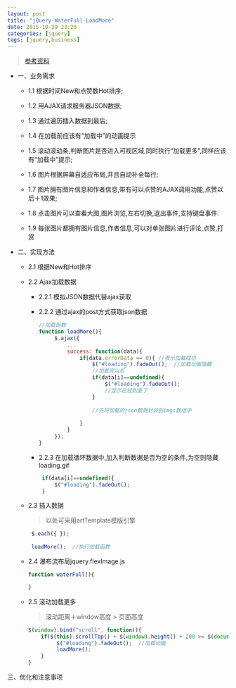 ```yaml
---
layout: post
title: "jQuery-WaterFull-LoadMore"
date: 2015-10-29 23:20
categories: [jquery]
tags: [jquery,business]
---
```


> [参考资料](http://www.aliog.com/17133.html)

+ 一、业务需求
    - 1.1 根据时间New和点赞数Hot排序;
    - 1.2 用AJAX请求服务器JSON数据;
    - 1.3 通过遍历插入数据到最后;
    - 1.4 在加载前应该有“加载中”的动画提示
    - 1.5 滚动滚动条,判断图片是否进入可视区域,同时执行“加载更多”,同样应该有“加载中”提示;
    - 1.6 图片根据屏幕自适应布局,并且自动补全每行;
    - 1.7 图片拥有图片信息和作者信息,带有可以点赞的AJAX调用功能,点赞以后＋1效果;
    
    - 1.8 点击图片可以查看大图,图片浏览,左右切换,退出事件,支持键盘事件.
    - 1.9 每张图片都拥有图片信息,作者信息,可以对单张图片进行评论,点赞,打赏

+ 二、实现方法
    
    - 2.1 根据New和Hot排序
        
    - 2.2 Ajax加载数据
        - 2.2.1 模拟JSON数据代替ajax获取
        - 2.2.2 通过ajax的post方式获取json数据
        
           ```js
           //加载函数
           function loadMore(){
                $.ajax({
                    ...
                    success: function(data){
                        if(data.errorData == 0){ //表示加载成功
                            $("#loading").fadeOut();  //加载动画隐藏
                            //加载完以后
                            if(data[i]==undefined){
                                $("#loading").fadeOut();
                                //显示已经到底了
                            }
                            
                            //先将加载的json数据封装到imgs数组中
                            
                        }
                    }
                });
           }
           ```

        - 2.2.3 在加载循环数据中,加入判断数据是否为空的条件,为空则隐藏loading.gif   
           
           ```js
            if(data[i]==undefined){
                $("#loading").fadeOut();
            }
           ```
    - 2.3 插入数据
    
        > 以处可采用artTemplate模版引擎
        
       ```js
        $.each({ });
        
        loadMore();  //执行加载函数
       ```
    
    - 2.4 瀑布流布局jquery.flexImage.js
    
        ```js
        function waterFull(){
    
        }
        ```
    
    - 2.5 滚动加载更多
    
        > 滚动距离＋window高度 > 页面高度
        
        ```js
        $(window).bind("scroll", function(){
            if($(this).scrollTop() + $(window).height() + 200 >= $(document).height() && $(this).scrollTop() > 200){
                 $("#loading").fadeOut();  //加载动画
                 loadMore();
            }
        }
        ```

三、优化和注意事项

